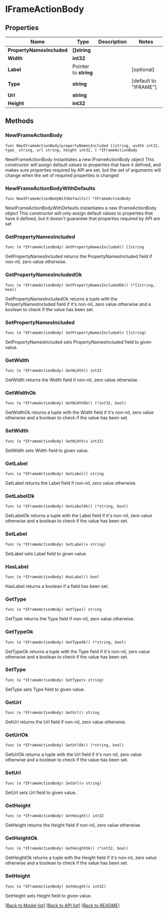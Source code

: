 # IFrameActionBody

## Properties

Name | Type | Description | Notes
------------ | ------------- | ------------- | -------------
**PropertyNamesIncluded** | **[]string** |  | 
**Width** | **int32** |  | 
**Label** | Pointer to **string** |  | [optional] 
**Type** | **string** |  | [default to "IFRAME"]
**Url** | **string** |  | 
**Height** | **int32** |  | 

## Methods

### NewIFrameActionBody

`func NewIFrameActionBody(propertyNamesIncluded []string, width int32, type_ string, url string, height int32, ) *IFrameActionBody`

NewIFrameActionBody instantiates a new IFrameActionBody object
This constructor will assign default values to properties that have it defined,
and makes sure properties required by API are set, but the set of arguments
will change when the set of required properties is changed

### NewIFrameActionBodyWithDefaults

`func NewIFrameActionBodyWithDefaults() *IFrameActionBody`

NewIFrameActionBodyWithDefaults instantiates a new IFrameActionBody object
This constructor will only assign default values to properties that have it defined,
but it doesn't guarantee that properties required by API are set

### GetPropertyNamesIncluded

`func (o *IFrameActionBody) GetPropertyNamesIncluded() []string`

GetPropertyNamesIncluded returns the PropertyNamesIncluded field if non-nil, zero value otherwise.

### GetPropertyNamesIncludedOk

`func (o *IFrameActionBody) GetPropertyNamesIncludedOk() (*[]string, bool)`

GetPropertyNamesIncludedOk returns a tuple with the PropertyNamesIncluded field if it's non-nil, zero value otherwise
and a boolean to check if the value has been set.

### SetPropertyNamesIncluded

`func (o *IFrameActionBody) SetPropertyNamesIncluded(v []string)`

SetPropertyNamesIncluded sets PropertyNamesIncluded field to given value.


### GetWidth

`func (o *IFrameActionBody) GetWidth() int32`

GetWidth returns the Width field if non-nil, zero value otherwise.

### GetWidthOk

`func (o *IFrameActionBody) GetWidthOk() (*int32, bool)`

GetWidthOk returns a tuple with the Width field if it's non-nil, zero value otherwise
and a boolean to check if the value has been set.

### SetWidth

`func (o *IFrameActionBody) SetWidth(v int32)`

SetWidth sets Width field to given value.


### GetLabel

`func (o *IFrameActionBody) GetLabel() string`

GetLabel returns the Label field if non-nil, zero value otherwise.

### GetLabelOk

`func (o *IFrameActionBody) GetLabelOk() (*string, bool)`

GetLabelOk returns a tuple with the Label field if it's non-nil, zero value otherwise
and a boolean to check if the value has been set.

### SetLabel

`func (o *IFrameActionBody) SetLabel(v string)`

SetLabel sets Label field to given value.

### HasLabel

`func (o *IFrameActionBody) HasLabel() bool`

HasLabel returns a boolean if a field has been set.

### GetType

`func (o *IFrameActionBody) GetType() string`

GetType returns the Type field if non-nil, zero value otherwise.

### GetTypeOk

`func (o *IFrameActionBody) GetTypeOk() (*string, bool)`

GetTypeOk returns a tuple with the Type field if it's non-nil, zero value otherwise
and a boolean to check if the value has been set.

### SetType

`func (o *IFrameActionBody) SetType(v string)`

SetType sets Type field to given value.


### GetUrl

`func (o *IFrameActionBody) GetUrl() string`

GetUrl returns the Url field if non-nil, zero value otherwise.

### GetUrlOk

`func (o *IFrameActionBody) GetUrlOk() (*string, bool)`

GetUrlOk returns a tuple with the Url field if it's non-nil, zero value otherwise
and a boolean to check if the value has been set.

### SetUrl

`func (o *IFrameActionBody) SetUrl(v string)`

SetUrl sets Url field to given value.


### GetHeight

`func (o *IFrameActionBody) GetHeight() int32`

GetHeight returns the Height field if non-nil, zero value otherwise.

### GetHeightOk

`func (o *IFrameActionBody) GetHeightOk() (*int32, bool)`

GetHeightOk returns a tuple with the Height field if it's non-nil, zero value otherwise
and a boolean to check if the value has been set.

### SetHeight

`func (o *IFrameActionBody) SetHeight(v int32)`

SetHeight sets Height field to given value.



[[Back to Model list]](../README.md#documentation-for-models) [[Back to API list]](../README.md#documentation-for-api-endpoints) [[Back to README]](../README.md)



